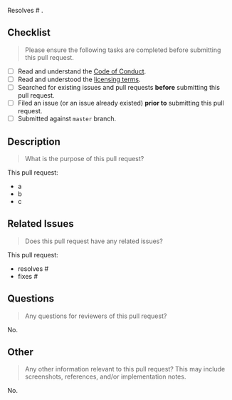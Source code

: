 Resolves # .

<!--lint disable first-heading-level-->

## Checklist

> Please ensure the following tasks are completed before submitting this pull request.

-   [ ] Read and understand the [Code of Conduct][code-of-conduct].
-   [ ] Read and understood the [licensing terms][license].
-   [ ] Searched for existing issues and pull requests **before** submitting this pull request.
-   [ ] Filed an issue (or an issue already existed) **prior to** submitting this pull request.
-   [ ] Submitted against `master` branch.

## Description

> What is the purpose of this pull request?

This pull request:

-   a
-   b
-   c

## Related Issues

> Does this pull request have any related issues?

This pull request:

-   resolves #
-   fixes #

## Questions

> Any questions for reviewers of this pull request?

No.

## Other

> Any other information relevant to this pull request? This may include screenshots, references, and/or implementation notes.

No.

<!-- <links> -->

[code-of-conduct]: https://github.com/jupyter/governance/blob/master/conduct/code_of_conduct.md
[license]: https://github.com/jupyterlab/jupyterlab-metadata-service/blob/master/LICENSE

<!-- </links> -->
